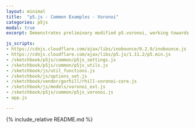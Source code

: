 ```yaml
---
layout: minimal
title:  "p5.js - Common Examples - Voronoi"
categories: p5js
modal: true
excerpt: Demonstrates preliminary modified p5.voronoi, working towards multiple interactive diagrams in one sketch.

js_scripts:
- https://cdnjs.cloudflare.com/ajax/libs/inobounce/0.2.0/inobounce.js
- https://cdnjs.cloudflare.com/ajax/libs/p5.js/1.11.2/p5.min.js
- /sketchbook/p5js/common/p5js_settings.js
- /sketchbook/p5js/common/p5js_utils.js
- /sketchbook/js/util_functions.js
- /sketchbook/js/options_set.js
- /sketchbook/vendor/gorhill/rhill-voronoi-core.js
- /sketchbook/js/models/voronoi_ext.js
- /sketchbook/p5js/common/p5js_voronoi.js
- app.js

---
```


{% include_relative README.md %}

